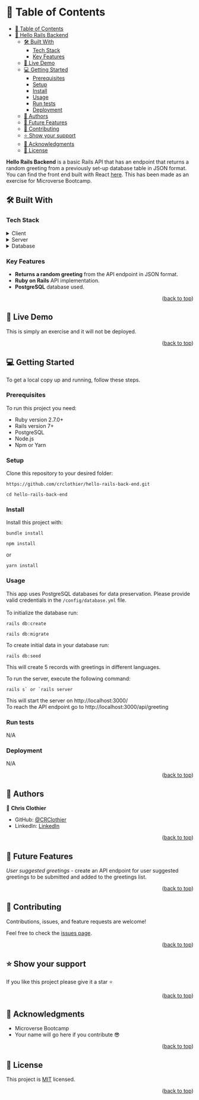 # 📗 Table of Contents

- [📗 Table of Contents](#-table-of-contents)
- [📖 Hello Rails Backend ](#-hello-rails-backend-)
  - [🛠 Built With ](#-built-with-)
    - [Tech Stack ](#tech-stack-)
    - [Key Features ](#key-features-)
  - [🚀 Live Demo ](#-live-demo-)
  - [💻 Getting Started ](#-getting-started-)
    - [Prerequisites](#prerequisites)
    - [Setup](#setup)
    - [Install](#install)
    - [Usage](#usage)
    - [Run tests](#run-tests)
    - [Deployment](#deployment)
  - [👥 Authors ](#-authors-)
  - [🔭 Future Features ](#-future-features-)
  - [🤝 Contributing ](#-contributing-)
  - [⭐️ Show your support ](#️-show-your-support-)
  - [🙏 Acknowledgments ](#-acknowledgments-)
  - [📝 License ](#-license-)

<!-- PROJECT DESCRIPTION -->

**Hello Rails Backend** is a basic Rails API that has an endpoint that returns a random greeting from a previously set-up database table in JSON format. You can find the front end built with React [here](https://github.com/crclothier/hello-react-front-end).  This has been made as an exercise for Microverse Bootcamp.

## 🛠 Built With <a name="built-with"></a>
### Tech Stack <a name="tech-stack"></a>

<details>
  <summary>Client</summary>
  <ul>
    <li><a href="https://reactjs.org/">React.js</a></li>
    <li><a href="https://redux-toolkit.js.org/">Redux Toolkit</a></li>
  </ul>
</details>

<details>
  <summary>Server</summary>
  <ul>
    <li><a href="https://guides.rubyonrails.org/index.html">Ruby on Rails</a></li>
  </ul>
</details>

<details>
<summary>Database</summary>
  <ul>
    <li><a href="https://www.postgresql.org/">PostgreSQL</a></li>
  </ul>
</details>

<!-- Features -->

### Key Features <a name="key-features"></a>

- **Returns a random greeting** from the API endpoint in JSON format.
- **Ruby on Rails** API implementation.
- **PostgreSQL** database used.

<p align="right">(<a href="#readme-top">back to top</a>)</p>

<!-- LIVE DEMO -->

## 🚀 Live Demo <a name="live-demo"></a>

This is simply an exercise and it will not be deployed.

<p align="right">(<a href="#readme-top">back to top</a>)</p>

<!-- GETTING STARTED -->

## 💻 Getting Started <a name="getting-started"></a>

To get a local copy up and running, follow these steps.

### Prerequisites
To run this project you need:
- Ruby version 2.7.0+
- Rails version 7+
- PostgreSQL
- Node.js
- Npm or Yarn

### Setup

Clone this repository to your desired folder:

```
https://github.com/crclothier/hello-rails-back-end.git
```

```
cd hello-rails-back-end
```

### Install

Install this project with:

```
bundle install
```
```
npm install
```
or
```
yarn install
```

### Usage

This app uses PostgreSQL databases for data preservation. Please provide valid credentials in the `/config/database.yml` file.<br><br>
To initialize the database run:<br>
```
rails db:create
```
```
rails db:migrate
```
To create initial data in your database run:
```
rails db:seed
```
This will create 5 records with greetings in different languages.

To run the server, execute the following command:
```
rails s` or `rails server
```
This will start the server on http://localhost:3000/<br>
To reach the API endpoint go to http://localhost:3000/api/greeting

### Run tests
N/A

### Deployment

N/A

<p align="right">(<a href="#readme-top">back to top</a>)</p>

<!-- AUTHORS -->

## 👥 Authors <a name="authors"></a>

👤 **Chris Clothier**

- GitHub: [@CRClothier](https://github.com/crclothier)
- LinkedIn: [LinkedIn](https://www.linkedin.com/in/crclothier)

<p align="right">(<a href="#readme-top">back to top</a>)</p>

<!-- FUTURE FEATURES -->

## 🔭 Future Features <a name="future-features"></a>

*User suggested greetings* - create  an API endpoint for user suggested greetings to be submitted and added to the greetings list.

<p align="right">(<a href="#readme-top">back to top</a>)</p>

<!-- CONTRIBUTING -->

## 🤝 Contributing <a name="contributing"></a>

Contributions, issues, and feature requests are welcome!

Feel free to check the [issues page](https://github.com/crclothier/hello-rails-back-end/issues/).

<p align="right">(<a href="#readme-top">back to top</a>)</p>

<!-- SUPPORT -->

## ⭐️ Show your support <a name="support"></a>

If you like this project please give it a star ⭐

<p align="right">(<a href="#readme-top">back to top</a>)</p>

<!-- ACKNOWLEDGEMENTS -->

## 🙏 Acknowledgments <a name="acknowledgements"></a>
- Microverse Bootcamp
- Your name will go here if you contribute 😎

<p align="right">(<a href="#readme-top">back to top</a>)</p>

## 📝 License <a name="license"></a>

This project is [MIT](./LICENSE) licensed.

<p align="right">(<a href="#readme-top">back to top</a>)</p>
